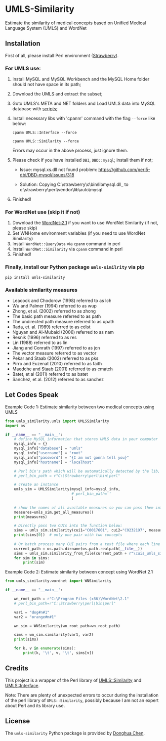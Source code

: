 # UMLS-Similarity

Estimate the similarity of medical concepts based on Unified Medical Language System (UMLS) and WordNet

## Installation

First of all, please install Perl environment ([Strawberry](https://strawberryperl.com/)).

### For UMLS use:
1. Install MySQL and MySQL Workbench and the MySQL Home folder should not have space in its path;
2. Download the UMLS and extract the subset;
3. Goto UMLS's META and NET folders and Load UMLS data into MySQL database with [scripts](https://www.nlm.nih.gov/research/umls/implementation_resources/scripts/README_RRF_MySQL_Output_Stream.html);
4. Install necessary libs with 'cpanm' command with the flag `--force` like below:
   ```
   cpanm UMLS::Interface --force
   
   cpanm UMLS::Similarity --force
   ```
   Errors may occur in the above process, just ignore them. 
5. Please check if you have installed ```DBI```, ```DBD::mysql```; install them if not;

    - Issue: mysql.xs.dll not found problem: https://github.com/perl5-dbi/DBD-mysql/issues/318

    - Solution: Copying C:\strawberry\c\bin\libmysql.dll_ to c:\strawberry\perl\vendor\lib\auto\mysql 

6. Finished!

### For WordNet use (skip it if not)
1. Download the [WordNet-2.1](https://wordnet.princeton.edu/download/old-versions) if you want to use WordNet Similarity (if not, please skip)
2. Set WNHome environment variables (if you need to use WordNet Similarity)
3. Install ```WordNet::QueryData``` via `cpanm` command in perl
4. Install ```WordNet::Similarity``` via `cpanm` command in perl
5. Finished!

### Finally, install our Python package `umls-similrity` via pip

```pip
pip install umls-similarity
```

### Available similarity measures

- Leacock and Chodorow (1998) referred to as lch
- Wu and Palmer (1994) referred to as  wup
- Zhong, et al. (2002) referred to as zhong
- The basic path measure referred to as path
- The undirected path measure referred to as upath
- Rada, et. al. (1989) referred to as cdist
- Nguyan and Al-Mubaid (2006) referred to as nam
- Resnik (1996) referred to as res
- Lin (1988) referred to as lin
- Jiang and Conrath (1997) referred to as jcn
- The vector measure referred to as vector
- Pekar and Staab (2002) referred to as pks
- Pirro and Euzenat (2010) referred to as faith
- Maedche and Staab (2001) referred to as cmatch
- Batet, et al (2011) referred to as batet
- Sanchez, et al. (2012) referred to as sanchez

## Let Codes Speak

Example Code 1: Estimate similarity between two medical concepts using UMLS

```python
from umls_similarity.umls import UMLSSimilarity
import os

if __name__ == "__main__":
    # define MySQL information that stores UMLS data in your computer
    mysql_info = {}
    mysql_info["database"] = "umls"
    mysql_info["username"] = "root"
    mysql_info["password"] = "{I am not gonna tell you}"
    mysql_info["hostname"] = "localhost"

    # Perl bin's path which will be automatically detected by the lib, but you can also manually specify in its constructor
    # perl_bin_path = r"C:\Strawberry\perl\bin\perl"

    # create an instance
    umls_sim = UMLSSimilarity(mysql_info=mysql_info,
                              # perl_bin_path=''
                              )
    
    # show the names of all available measures so you can pass them into the following `measure` parameter
    measures=umls_sim.get_all_measures()
    print(measures)

    # Directly pass two CUIs into the function below:
    sims = umls_sim.similarity(cui1="C0017601", cui2="C0232197", measure="lch")
    print(sims[0])  # only one pair with two concepts
    
    # Or batch process many CUI pairs from a text file where each line is formatted like 'C0006949<>C0031507'
    current_path = os.path.dirname(os.path.realpath(__file__))
    sims = umls_sim.similarity_from_file(current_path + r"\cuis_umls_sim.txt", measure="lch")
    for sim in sims:
        print(sim)
```
Example Code 2: Estimate similarity between concept using WordNet 2.1

```python
from umls_similarity.wordnet import WNSimilarity

if __name__ == "__main__":

    wn_root_path = r"C:\Program Files (x86)\WordNet\2.1"
    # perl_bin_path=r"C:\Strawberry\perl\bin\perl"

    var1 = "dog#n#1"
    var2 = "orange#n#1"

    wn_sim = WNSimilarity(wn_root_path=wn_root_path)

    sims = wn_sim.similarity(var1, var2)
    print(sims)

    for k, v in enumerate(sims):
        print(k, '\t', v, '\t', sims[v])
```

## Credits

This project is a wrapper of the Perl library of [UMLS::Similarity](https://www.d.umn.edu/~tpederse/umls-similarity.html) and [UMLS::Interface](http://www.people.vcu.edu/~btmcinnes/software/umls-interface.html). 

Note: There are plenty of unexpected errors to occur during the installation of the perl library of `UMLS::Similarity`, possibly because I am not an expert about Perl and its library use.

## License
The `umls-similarity` Python package is provided by [Donghua Chen](https://github.com/dhchenx). 

